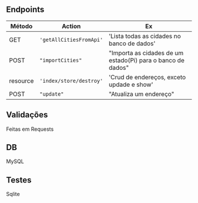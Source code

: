 
## Endpoints

| Método   | Action                  | Ex                                                          |
| -------- | ----------------------- | ----------------------------------------------------------- |
| GET      | `'getAllCitiesFromApi'` | 'Lista todas as cidades no banco de dados'                  |
| POST     | `"importCities"`        | "Importa as cidades de um estado(Pi) para o banco de dados" |
| resource | `'index/store/destroy'` | 'Crud de endereços, exceto updade e show'                   |
| POST     | `"update"`              | "Atualiza um endereço"                                      |

## Validações
Feitas em Requests

## DB
MySQL

## Testes
Sqlite

